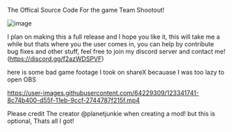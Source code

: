 The Offical Source Code For the game Team Shootout!

![image](https://user-images.githubusercontent.com/64229309/123341779-9dbdc080-d55f-11eb-8cbf-7d40082acdcb.png)

I plan on making this a full release and I hope you like it, this will take me a while but thats where you the user comes in, you can help by contribute bug fixes and other stuff, feel free to join my discord server and contact me! (https://discord.gg/f2azWDSPVF)


here is some bad game footage I took on shareX becauase I was too lazy to open OBS

https://user-images.githubusercontent.com/64229309/123341741-8c74b400-d55f-11eb-9ccf-2744787f215f.mp4


Please credit The creator @planetjunkie when creating a mod! but this is optional, Thats all I got!
